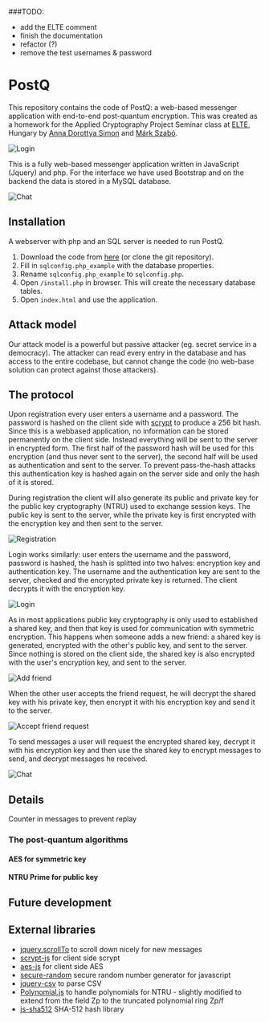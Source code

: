 ###TODO: 
* add the ELTE comment
* finish the documentation
* refactor (?)
* remove the test usernames & password

# PostQ

This repository contains the code of PostQ: a web-based messenger application with end-to-end post-quantum encryption. This was created as a homework for the Applied Cryptography Project Seminar class at [ELTE](http://elte.hu/), Hungary by [Anna Dorottya Simon](https://github.com/annadorottya) and [Márk Szabó](https://github.com/markszabo/).

![Login](https://github.com/markszabo/postq/raw/master/img/login.png "Login")

This is a fully web-based messenger application written in JavaScript (Jquery) and php. For the interface we have used Bootstrap and on the backend the data is stored in a MySQL database. 

![Chat](https://github.com/markszabo/postq/raw/master/img/chat.png "Chat")

## Installation

A webserver with php and an SQL server is needed to run PostQ.

1. Download the code from [here](https://github.com/markszabo/PostQ/archive/master.zip) (or clone the git repository).
2. Fill in `sqlconfig.php_example` with the database properties.
3. Rename `sqlconfig.php_example` to `sqlconfig.php`.
4. Open `/install.php` in browser. This will create the necessary database tables.
5. Open `index.html` and use the application.

## Attack model

Our attack model is a powerful but passive attacker (eg. secret service in a democracy). The attacker can read every entry in the database and has access to the entire codebase, but cannot change the code (no web-base solution can protect against those attackers).

## The protocol

Upon registration every user enters a username and a password. The password is hashed on the client side with [scrypt](https://en.wikipedia.org/wiki/Scrypt) to produce a 256 bit hash. Since this is a webbased application, no information can be stored permanently on the client side. Instead everything will be sent to the server in encrypted form. The first half of the password hash will be used for this encryption (and thus never sent to the server), the second half will be used as authentication and sent to the server. To prevent pass-the-hash attacks this authentication key is hashed again on the server side and only the hash of it is stored.

During registration the client will also generate its public and private key for the public key cryptography (NTRU) used to exchange session keys. The public key is sent to the server, while the private key is first encrypted with the encryption key and then sent to the server.

![Registration](https://github.com/markszabo/postq/raw/master/img/fg_registration.png "Registration")

Login works similarly: user enters the username and the password, password is hashed, the hash is splitted into two halves: encryption key and authentication key. The username and the authentication key are sent to the server, checked and the encrypted private key is returned. The client decrypts it with the encryption key.

![Login](https://github.com/markszabo/postq/raw/master/img/fg_login.png "Login")

As in most applications public key cryptography is only used to established a shared key, and then that key is used for communication with symmetric encryption. This happens when someone adds a new friend: a shared key is generated, encrypted with the other's public key, and sent to the server. Since nothing is stored on the client side, the shared key is also encrypted with the user's encryption key, and sent to the server.

![Add friend](https://github.com/markszabo/postq/raw/master/img/fg_add_friend.png "Add friend")

When the other user accepts the friend request, he will decrypt the shared key with his private key, then encrypt it with his encryption key and send it to the server.

![Accept friend request](https://github.com/markszabo/postq/raw/master/img/fg_accept.png "Accept friend request")

To send messages a user will request the encrypted shared key, decrypt it with his encryption key and then use the shared key to encrypt messages to send, and decrypt messages he received.

![Chat](https://github.com/markszabo/postq/raw/master/img/fg_chat.png "Chat")

## Details

Counter in messages to prevent replay

### The post-quantum algorithms

#### AES for symmetric key

#### NTRU Prime for public key

## Future development

## External libraries
* [jquery.scrollTo](https://github.com/flesler/jquery.scrollTo) to scroll down nicely for new messages	
* [scrypt-js](https://github.com/ricmoo/scrypt-js) for client side scrypt
* [aes-js](https://github.com/ricmoo/aes-js) for client side AES
* [secure-random](https://github.com/jprichardson/secure-random) secure random number generator for javascript
* [jquery-csv](https://github.com/evanplaice/jquery-csv) to parse CSV
* [Polynomial.js](https://github.com/infusion/Polynomial.js/) to handle polynomials for NTRU - slightly modified to extend from the field Zp to the truncated polynomial ring Zp/f
* [js-sha512](https://github.com/emn178/js-sha512) SHA-512 hash library
